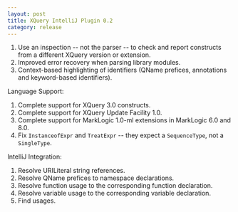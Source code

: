 ```yaml
---
layout: post
title: XQuery IntelliJ Plugin 0.2
category: release
---
```

1.  Use an inspection -- not the parser -- to check and report constructs from a
    different XQuery version or extension.
2.  Improved error recovery when parsing library modules.
3.  Context-based highlighting of identifiers (QName prefices, annotations and
    keyword-based identifiers).

Language Support:

1.  Complete support for XQuery 3.0 constructs.
2.  Complete support for XQuery Update Facility 1.0.
3.  Complete support for MarkLogic 1.0-ml extensions in MarkLogic 6.0 and 8.0.
4.  Fix `InstanceofExpr` and `TreatExpr` -- they expect a `SequenceType`, not a
    `SingleType`.

IntelliJ Integration:

1.  Resolve URILiteral string references.
2.  Resolve QName prefices to namespace declarations.
3.  Resolve function usage to the corresponding function declaration.
4.  Resolve variable usage to the corresponding variable declaration.
5.  Find usages.
